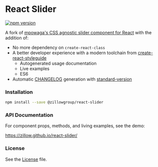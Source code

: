 # React Slider

[![npm version](https://badge.fury.io/js/%40zillowgroup%2Freact-slider.svg)](https://badge.fury.io/js/%40zillowgroup%2Freact-slider)

A fork of [mpowaga's CSS agnostic slider component for React](https://github.com/mpowaga/react-slider) with the addition of:

* No more dependency on `create-react-class`
* A better developer experience with a modern toolchain from [create-react-styleguide](https://github.com/zillow/create-react-styleguide)
    * Autogenerated usage documentation
    * Live examples
    * ES6
* Automatic [CHANGELOG](Changelog.md) generation with [standard-version](https://github.com/conventional-changelog/standard-version)

### Installation

```sh
npm install --save @zillowgroup/react-slider
```

### API Documentation

For component props, methods, and living examples, see the demo:

https://zillow.github.io/react-slider/

### License

See the [License](LICENSE) file.

